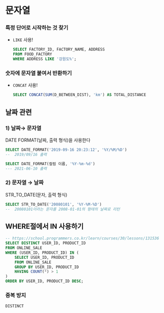 # 문자열
### 특정 단어로 시작하는 것 찾기
- `LIKE` 사용!
    ```sql
    SELECT FACTORY_ID, FACTORY_NAME, ADDRESS
    FROM FOOD_FACTORY
    WHERE ADDRESS LIKE '강원도%';
    ```

### 숫자에 문자열 붙여서 반환하기
- `CONCAT` 사용!
    ```sql
    SELECT CONCAT(SUM(D_BETWEEN_DIST), 'km') AS TOTAL_DISTANCE
    ```
## 날짜 관련
### 1) 날짜→ 문자열

DATE FORMAT(날짜, 출력 형식)을 사용한다

```sql
SELECT DATE_FORMAT('2019-09-16 20:23:12', '%Y/%M/%D')
--  2019/09/16 출력
```
```sql
SELECT DATE_FORMAT(컬럼 이름, '%Y-%m-%d')
--- 2021-06-10 출력
```
### 2) 문자열 → 날짜 

STR_TO_DATE(문자, 출력 형식) 
```sql
SELECT STR_TO_DATE('20080101', '%Y-%M-%D')  
--  20080101이라는 문자를 2008-01-01의 형태의 날짜로 리턴
```

## WHERE절에서 IN 사용하기
```SQL
-- https://school.programmers.co.kr/learn/courses/30/lessons/131536
SELECT DISTINCT USER_ID, PRODUCT_ID
FROM ONLINE_SALE
WHERE (USER_ID, PRODUCT_ID) IN (
    SELECT USER_ID, PRODUCT_ID
    FROM ONLINE_SALE
    GROUP BY USER_ID, PRODUCT_ID
    HAVING COUNT(*) > 1
)
ORDER BY USER_ID, PRODUCT_ID DESC;
```

### 중복 방지
`DISTINCT`
